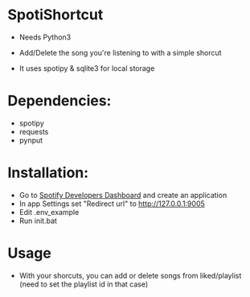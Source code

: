 # SpotiShortcut
- Needs Python3
- Add/Delete the song you're listening to with a simple shorcut


- It uses spotipy & sqlite3 for local storage


# Dependencies:
- spotipy
- requests
- pynput

# Installation:
* Go to [Spotify Developers Dashboard](https://developer.spotify.com/dashboard/) and create an application
* In app Settings set "Redirect url" to http://127.0.0.1:9005
* Edit .env_example
* Run init.bat

# Usage
* With your shorcuts, you can add or delete songs from liked/playlist (need to set the playlist id in that case)
